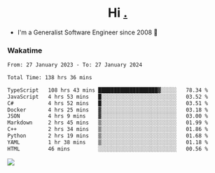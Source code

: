 <h1 align="center">Hi <a href="https://www.hackerrank.com/erasmosaraujo">.</a></h1>
 
- I'm a Generalist Software Engineer  since 2008 🚀
<!--  
<p align="left">
  <a href="https://github.com/erasmosoares/github-readme-stats">
    <img
      align="center"
      src="https://github-readme-stats.vercel.app/api/top-langs/?username=erasmosoares&theme=radical&layout=compact"
    />
  </a>
  <a href="https://github.com/erasmosoares/github-readme-stats">
    [![Harlok's WakaTime stats](https://github-readme-stats.vercel.app/api/wakatime?username=ffflabs)](https://github.com/anuraghazra/github-readme-stats)
  </a>
</p>

<!--
 ### Repo 
 
<p align="left">
 <a href="https://github.com/erasmosoares/github-readme-stats">
    <img
      align="center"
      height="165"
      src="https://github-readme-stats.vercel.app/api/pin?username=erasmosoares&repo=sample-node&title_color=fff&icon_color=f9f9f9&text_color=9f9f9f&bg_color=151515"
    />
  </a>
  <a href="https://github.com/erasmosoares/github-readme-stats">
    <img
      align="center"
      height="165"
      src="https://github-readme-stats.vercel.app/api/pin?username=erasmosoares&repo=sample-node&title_color=fff&icon_color=f9f9f9&text_color=9f9f9f&bg_color=151515"
    />
  </a>
</p>
-->

 ### Wakatime 

<!--START_SECTION:waka-->

```txt
From: 27 January 2023 - To: 27 January 2024

Total Time: 138 hrs 36 mins

TypeScript   108 hrs 43 mins ███████████████████▓░░░░░   78.34 %
JavaScript   4 hrs 53 mins   █░░░░░░░░░░░░░░░░░░░░░░░░   03.52 %
C#           4 hrs 52 mins   █░░░░░░░░░░░░░░░░░░░░░░░░   03.51 %
Docker       4 hrs 25 mins   ▓░░░░░░░░░░░░░░░░░░░░░░░░   03.18 %
JSON         4 hrs 9 mins    ▓░░░░░░░░░░░░░░░░░░░░░░░░   03.00 %
Markdown     2 hrs 45 mins   ▒░░░░░░░░░░░░░░░░░░░░░░░░   01.99 %
C++          2 hrs 34 mins   ▒░░░░░░░░░░░░░░░░░░░░░░░░   01.86 %
Python       2 hrs 19 mins   ▒░░░░░░░░░░░░░░░░░░░░░░░░   01.68 %
YAML         1 hr 38 mins    ▒░░░░░░░░░░░░░░░░░░░░░░░░   01.18 %
HTML         46 mins         ░░░░░░░░░░░░░░░░░░░░░░░░░   00.56 %
```

<!--END_SECTION:waka-->

![](https://komarev.com/ghpvc/?username=erasmosoares&color=brightgreen)
